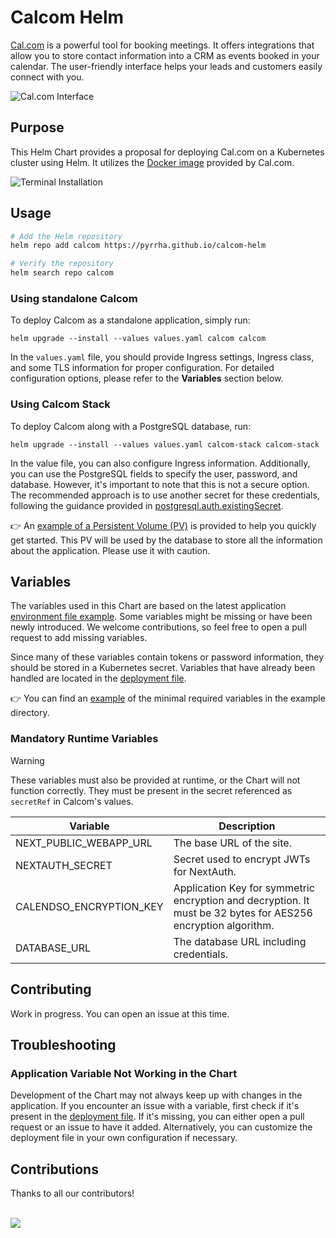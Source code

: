 # Calcom Helm

[Cal.com](https://cal.com/fr) is a powerful tool for booking meetings. It offers integrations that allow you to store contact information into a CRM as events booked in your calendar. The user-friendly interface helps your leads and customers easily connect with you.

![Cal.com Interface](.attachments/calcom.png)

## Purpose

This Helm Chart provides a proposal for deploying Cal.com on a Kubernetes cluster using Helm. It utilizes the [Docker image](https://github.com/calcom/docker) provided by Cal.com.

![Terminal Installation](.attachments/term_install.png)

## Usage

```sh
# Add the Helm repository
helm repo add calcom https://pyrrha.github.io/calcom-helm

# Verify the repository
helm search repo calcom
```

### Using standalone Calcom

To deploy Calcom as a standalone application, simply run:

```
helm upgrade --install --values values.yaml calcom calcom
```

In the `values.yaml` file, you should provide Ingress settings, Ingress class, and some TLS information for proper configuration. For detailed configuration options, please refer to the **Variables** section below.

### Using Calcom Stack

To deploy Calcom along with a PostgreSQL database, run:

```
helm upgrade --install --values values.yaml calcom-stack calcom-stack
```

In the value file, you can also configure Ingress information. Additionally, you can use the PostgreSQL fields to specify the user, password, and database. However, it's important to note that this is not a secure option. The recommended approach is to use another secret for these credentials, following the guidance provided in [postgresql.auth.existingSecret](https://github.com/bitnami/charts/blob/main/bitnami/postgresql/values.yaml).

👉 An [example of a Persistent Volume (PV)](https://github.com/Pyrrha/calcom-helm/blob/main/examples/pv.yaml) is provided to help you quickly get started. This PV will be used by the database to store all the information about the application. Please use it with caution.

## Variables

The variables used in this Chart are based on the latest application [environment file example](https://github.com/calcom/cal.com/blob/main/.env.example). Some variables might be missing or have been newly introduced. We welcome contributions, so feel free to open a pull request to add missing variables.

Since many of these variables contain tokens or password information, they should be stored in a Kubernetes secret. Variables that have already been handled are located in the [deployment file](https://github.com/Pyrrha/calcom-helm/blob/main/charts/calcom/templates/deployment.yaml).

👉 You can find an [example](https://github.com/Pyrrha/calcom-helm/blob/main/examples/secret.yaml) of the minimal required variables in the example directory.

### Mandatory Runtime Variables

> [!WARNING]
> These variables must also be provided at runtime, or the Chart will not function correctly.
> They must be present in the secret referenced as `secretRef` in Calcom's values.

| Variable              | Description                                             |
| --------------------- | ------------------------------------------------------- |
| NEXT_PUBLIC_WEBAPP_URL| The base URL of the site.                               |
| NEXTAUTH_SECRET       | Secret used to encrypt JWTs for NextAuth.              |
| CALENDSO_ENCRYPTION_KEY| Application Key for symmetric encryption and decryption. It must be 32 bytes for AES256 encryption algorithm. |
| DATABASE_URL          | The database URL including credentials.                |

## Contributing

Work in progress. You can open an issue at this time.

## Troubleshooting

### Application Variable Not Working in the Chart

Development of the Chart may not always keep up with changes in the application. If you encounter an issue with a variable, first check if it's present in the [deployment file](https://github.com/Pyrrha/calcom-helm/blob/main/charts/calcom/templates/deployment.yaml). If it's missing, you can either open a pull request or an issue to have it added. Alternatively, you can customize the deployment file in your own configuration if necessary.

## Contributions

Thanks to all our contributors!

<br>

<a href = "https://github.com/Pyrrha/calcom-helm/graphs/contributors">
  <img src = "https://contrib.rocks/image?repo=Pyrrha/calcom-helm"/>
</a>
